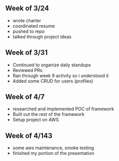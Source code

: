 ## Week of 3/24
- wrote charter
- coordinated resume
- pushed to repo
- talked through project ideas

## Week of 3/31 
- Continued to organize daily standups
- Reviewed PRs
- Ran through week 9 activity so i understood it
- Added some CRUD for users (profiles)

## Week of 4/7
- researched and implemented POC of framework
- Built out the rest of the framework
- Setup project on AWS

## Week of 4/143
- some aws maintenance, smoke testing
- finished my portion of the presentation
